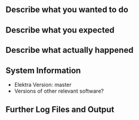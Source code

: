 ## Describe what you wanted to do

## Describe what you expected

## Describe what actually happened

## System Information

- Elektra Version: master
- Versions of other relevant software?

## Further Log Files and Output
